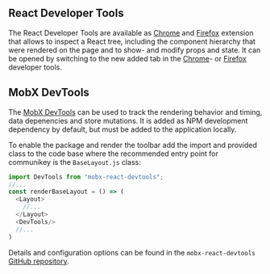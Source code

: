 ## React Developer Tools
The React Developer Tools are available as [Chrome](https://chrome.google.com/webstore/detail/react-developer-tools/fmkadmapgofadopljbjfkapdkoienihi) and [Firefox](https://addons.mozilla.org/de/firefox/addon/react-devtools) extension that allows to inspect a React tree, including the component hierarchy that were rendered on the page and to show- and modify props and state. It can be opened by switching to the new added tab in the [Chrome](https://developer.chrome.com/devtools)- or [Firefox](https://developer.mozilla.org/en-US/docs/Tools) developer tools.

## MobX DevTools
The [MobX DevTools](https://mobx.js.org/best/devtools.html) can be used to track the rendering behavior and timing, data depenencies and store mutations. It is added as NPM development dependency by default, but must be added to the application locally.

To enable the package and render the toolbar add the import and provided class to the code base where the recommended entry point for communikey is the `BaseLayout.js` class:

```js
import DevTools from "mobx-react-devtools";
//...
const renderBaseLayout = () => (
  <Layout>
    //...
  </Layout>
  <DevTools/>
  //...
)
```

Details and configuration options can be found in the `mobx-react-devtools` [GitHub repository](https://github.com/mobxjs/mobx-react-devtools).
